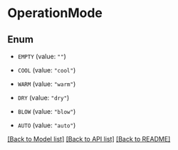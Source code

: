 # OperationMode

## Enum


* `EMPTY` (value: `""`)

* `COOL` (value: `"cool"`)

* `WARM` (value: `"warm"`)

* `DRY` (value: `"dry"`)

* `BLOW` (value: `"blow"`)

* `AUTO` (value: `"auto"`)


[[Back to Model list]](../README.md#documentation-for-models) [[Back to API list]](../README.md#documentation-for-api-endpoints) [[Back to README]](../README.md)


